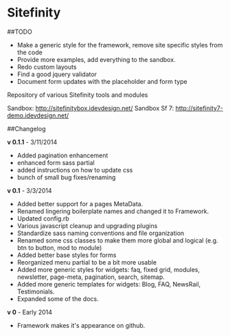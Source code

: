 Sitefinity
==========

##TODO

 - Make a generic style for the framework, remove site specific styles from the code
 - Provide more examples, add everything to the sandbox.
 - Redo custom layouts
 - Find a good jquery validator
 - Document form updates with the placeholder and form type

Repository of various Sitefinity tools and modules

Sandbox: http://sitefinitybox.idevdesign.net/
Sandbox Sf 7: http://sitefinity7-demo.idevdesign.net/


##Changelog

**v 0.1.1** - 3/11/2014
 - Added pagination enhancement
 - enhanced form sass partial
 - added instructions on how to update css
 - bunch of small bug fixes/renaming

**v 0.1** - 3/3/2014
 - Added better support for a pages MetaData.
 - Renamed lingering boilerplate names and changed it to Framework.
 - Updated config.rb
 - Various javascript cleanup and upgrading plugins
 - Standardize sass naming conventions and file organization
 - Renamed some css classes to make them more global and logical (e.g. btn to button, mod to module)
 - Added better base styles for forms
 - Reorganized menu partial to be a bit more usable
 - Added more generic styles for widgets:  faq, fixed grid, modules, newsletter, page-meta, pagination, search, sitemap.
 - Added more generic templates for widgets: Blog, FAQ, NewsRail, Testimonials.
 - Expanded some of the docs.

**v 0** - Early 2014
 - Framework makes it's appearance on github.